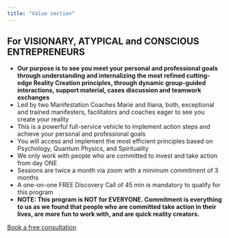 ```yaml
---
title: "Value section"
---
```


## For VISIONARY, ATYPICAL and CONSCIOUS ENTREPRENEURS

- **Our purpose is to see you meet your personal and professional goals through understanding and internalizing the most refined cutting-edge Reality Creation principles, through dynamic group-guided interactions, support material, cases discussion and teamwork exchanges**
- Led by two Manifestation Coaches Marie and Iliana, both, exceptional and trained manifesters, facilitators and coaches eager to see you create your reality
- This is a powerful full-service vehicle to implement action steps and achieve your personal and professional goals
- You will access and implement the most efficient principles based on Psychology, Quantum Physics, and Spirituality
- We only work with people who are committed to invest and take action from day ONE
- Sessions are twice a month via zoom with a minimum commitment of 3 months
- A one-on-one FREE Discovery Call of 45 min is mandatory to qualify for this program
- **NOTE: This program is NOT for EVERYONE. Commitment is everything to us as we found that people who are committed take action in their lives, are more fun to work with, and are quick reality creators.**

[Book a free consultation]()
